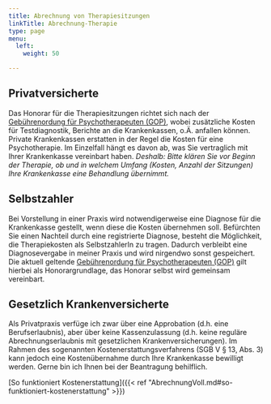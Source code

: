 ```yaml
---
title: Abrechnung von Therapiesitzungen
linkTitle: Abrechnung-Therapie
type: page
menu:
  left:
    weight: 50

---
```

## Privatversicherte

Das Honorar für die Therapiesitzungen richtet sich nach der [Gebührenordung für Psychotherapeuten (GOP)](https://www.hallesche.de/gop.pdf), wobei zusätzliche Kosten für Testdiagnostik, Berichte an die Krankenkassen, o.Ä. anfallen können. Private Krankenkassen erstatten in der Regel die Kosten für eine Psychotherapie. Im Einzelfall hängt es davon ab, was Sie vertraglich mit Ihrer Krankenkasse vereinbart haben. _Deshalb: Bitte klären Sie vor Beginn der Therapie, ob und in welchem Umfang (Kosten, Anzahl der Sitzungen) Ihre Krankenkasse eine Behandlung übernimmt._

## Selbstzahler

Bei Vorstellung in einer Praxis wird notwendigerweise eine Diagnose für die Krankenkasse gestellt, wenn diese die Kosten übernehmen 
soll. Befürchten Sie einen Nachteil durch eine registrierte Diagnose, besteht die Möglichkeit, die Therapiekosten als SelbstzahlerIn 
zu tragen. Dadurch verbleibt eine Diagnosevergabe in meiner Praxis und wird nirgendwo sonst gespeichert. Die aktuell geltende 
[Gebührenordung für Psychotherapeuten (GOP)](https://www.hallesche.de/gop.pdf) gilt hierbei als Honorargrundlage, das Honorar selbst 
wird gemeinsam vereinbart.

## Gesetzlich Krankenversicherte

Als Privatpraxis verfüge ich zwar über eine Approbation (d.h. eine Berufserlaubnis), aber über keine Kassenzulassung (d.h. keine 
reguläre Abrechnungserlaubnis mit gesetzlichen Krankenversicherungen). Im Rahmen des sogenannten Kosten&shy;erstattungs&shy;verfahrens (SGB V § 
13, Abs. 3) kann jedoch eine Kostenübernahme durch Ihre Krankenkasse bewilligt werden. Gerne bin ich Ihnen bei der Beantragung 
behilflich.

[So funktioniert Kostenerstattung]({{< ref "AbrechnungVoll.md#so-funktioniert-kostenerstattung" >}})
